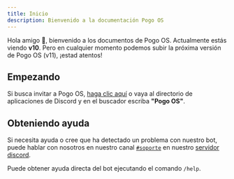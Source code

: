 ```yaml
---
title: Inicio
description: Bienvenido a la documentación Pogo OS
---
```


Hola amigo 🥰, bienvenido a los documentos de Pogo OS.  Actualmente estás viendo **v10**.  Pero en cualquier momento podemos subir la próxima versión de Pogo OS (v11), ¡estad atentos!

## Empezando

Si busca invitar a Pogo OS, [haga clic aquí](https://www.pogoos.com/invite) o vaya al directorio de aplicaciones de Discord y en el buscador escriba **"Pogo OS"**.

<HTTPHeader type="GET" path="bots" />

## Obteniendo ayuda

Si necesita ayuda o cree que ha detectado un problema con nuestro bot, puede hablar con nosotros en nuestro canal [`#soporte`](https://discord.com/channels) en nuestro [servidor discord](https://www.pogoos.com/discord).

Puede obtener ayuda directa del bot ejecutando el comando `/help`.
